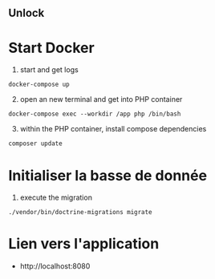 ## Unlock 

# Start Docker

1. start and get logs

```
docker-compose up
```

2. open an new terminal and get into PHP container

```
docker-compose exec --workdir /app php /bin/bash
```

3. within the PHP container, install compose dependencies

```
composer update
```


# Initialiser la basse de donnée

1. execute the migration
```
./vendor/bin/doctrine-migrations migrate
```

# Lien vers l'application

- http://localhost:8080